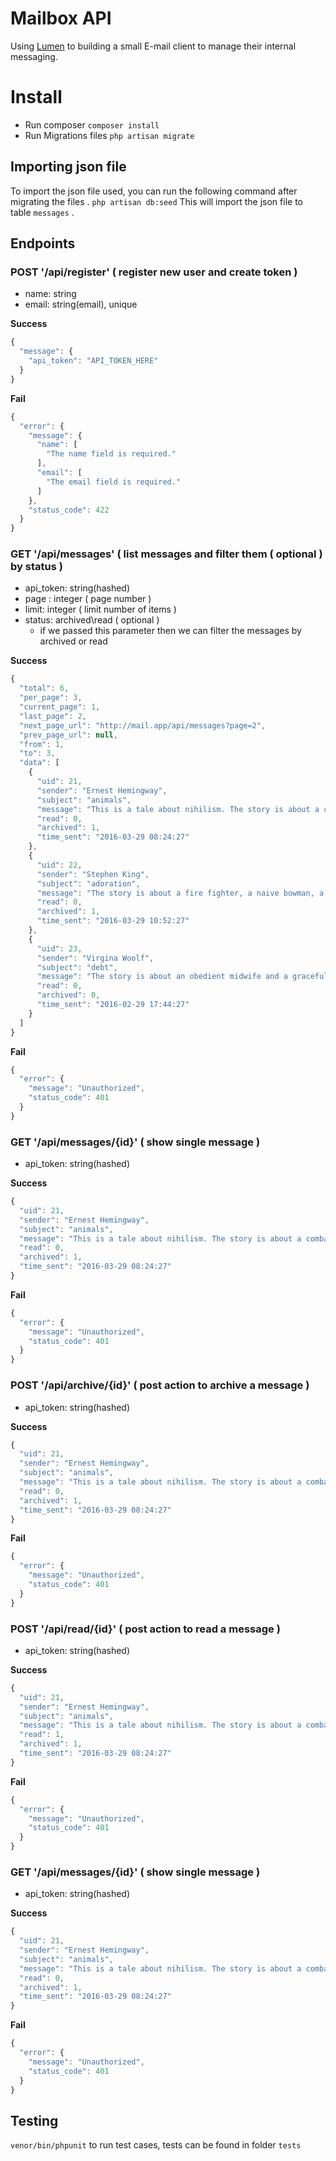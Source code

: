 # Mailbox API
Using [Lumen](https://www.lumen.laravel.com) to building a small E-mail client to manage their internal messaging.

# Install
- Run composer
`composer install`
- Run Migrations files
`php artisan migrate`

## Importing json file
To import the json file used, you can run the following command after migrating the files .
`php artisan db:seed`
This will import the json file to table `messages` .

## Endpoints
### POST '/api/register' ( register new user and create token )
- name: string
- email: string(email), unique

**Success**
```javascript
{
  "message": {
    "api_token": "API_TOKEN_HERE"
  }
}
```
**Fail**
```javascript
{
  "error": {
    "message": {
      "name": [
        "The name field is required."
      ],
      "email": [
        "The email field is required."
      ]
    },
    "status_code": 422
  }
}
```



### GET '/api/messages' ( list messages and filter them ( optional ) by status )
- api_token: string(hashed)
- page : integer ( page number )
- limit: integer ( limit number of items )
- status: archived\read ( optional )
  * if we passed this parameter then we can filter the messages by archived or read

**Success**
```javascript
{
  "total": 6,
  "per_page": 3,
  "current_page": 1,
  "last_page": 2,
  "next_page_url": "http://mail.app/api/messages?page=2",
  "prev_page_url": null,
  "from": 1,
  "to": 3,
  "data": [
    {
      "uid": 21,
      "sender": "Ernest Hemingway",
      "subject": "animals",
      "message": "This is a tale about nihilism. The story is about a combative nuclear engineer who hates animals. It starts in a ghost town on a world of forbidden magic. The story begins with a legal dispute and ends with a holiday celebration.",
      "read": 0,
      "archived": 1,
      "time_sent": "2016-03-29 08:24:27"
    },
    {
      "uid": 22,
      "sender": "Stephen King",
      "subject": "adoration",
      "message": "The story is about a fire fighter, a naive bowman, a greedy fisherman, and a clerk who is constantly opposed by a heroine. It takes place in a small city. The critical element of the story is an adoration.",
      "read": 0,
      "archived": 1,
      "time_sent": "2016-03-29 10:52:27"
    },
    {
      "uid": 23,
      "sender": "Virgina Woolf",
      "subject": "debt",
      "message": "The story is about an obedient midwife and a graceful scuba diver who is in debt to a fence. It takes place in a magical part of our universe. The story ends with a funeral.",
      "read": 0,
      "archived": 0,
      "time_sent": "2016-02-29 17:44:27"
    }
  ]
}
```
**Fail**
```javascript
{
  "error": {
    "message": "Unauthorized",
    "status_code": 401
  }
}
```



### GET '/api/messages/{id}' ( show single message )
- api_token: string(hashed)

**Success**
```javascript
{
  "uid": 21,
  "sender": "Ernest Hemingway",
  "subject": "animals",
  "message": "This is a tale about nihilism. The story is about a combative nuclear engineer who hates animals. It starts in a ghost town on a world of forbidden magic. The story begins with a legal dispute and ends with a holiday celebration.",
  "read": 0,
  "archived": 1,
  "time_sent": "2016-03-29 08:24:27"
}
```
**Fail**
```javascript
{
  "error": {
    "message": "Unauthorized",
    "status_code": 401
  }
}
```




### POST '/api/archive/{id}' ( post action to archive a message )
- api_token: string(hashed)

**Success**
```javascript
{
  "uid": 21,
  "sender": "Ernest Hemingway",
  "subject": "animals",
  "message": "This is a tale about nihilism. The story is about a combative nuclear engineer who hates animals. It starts in a ghost town on a world of forbidden magic. The story begins with a legal dispute and ends with a holiday celebration.",
  "read": 0,
  "archived": 1,
  "time_sent": "2016-03-29 08:24:27"
}
```
**Fail**
```javascript
{
  "error": {
    "message": "Unauthorized",
    "status_code": 401
  }
}
```




### POST '/api/read/{id}' ( post action to read a message )
- api_token: string(hashed)

**Success**
```javascript
{
  "uid": 21,
  "sender": "Ernest Hemingway",
  "subject": "animals",
  "message": "This is a tale about nihilism. The story is about a combative nuclear engineer who hates animals. It starts in a ghost town on a world of forbidden magic. The story begins with a legal dispute and ends with a holiday celebration.",
  "read": 1,
  "archived": 1,
  "time_sent": "2016-03-29 08:24:27"
}
```
**Fail**
```javascript
{
  "error": {
    "message": "Unauthorized",
    "status_code": 401
  }
}
```



### GET '/api/messages/{id}' ( show single message )
- api_token: string(hashed)

**Success**
```javascript
{
  "uid": 21,
  "sender": "Ernest Hemingway",
  "subject": "animals",
  "message": "This is a tale about nihilism. The story is about a combative nuclear engineer who hates animals. It starts in a ghost town on a world of forbidden magic. The story begins with a legal dispute and ends with a holiday celebration.",
  "read": 0,
  "archived": 1,
  "time_sent": "2016-03-29 08:24:27"
}
```
**Fail**
```javascript
{
  "error": {
    "message": "Unauthorized",
    "status_code": 401
  }
}
```


## Testing
`venor/bin/phpunit` to run test cases, tests can be found in folder `tests`